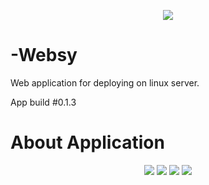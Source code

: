 <p align="center">
  <img src="https://i.ibb.co/wrhD825/spring-by-pivotal-9066b55828deb3c10e27e609af322c40.png">
  
  # -Websy
  Web application for deploying on linux server.

  App build #0.1.3
  </p>

# About Application

<p align="center">
  <img src="https://i.ibb.co/NyjKx06/a2697942aabe8d3fc3be43fe2e667c108839d89c.png">
  <img src="https://i.ibb.co/H2bPmw8/Mysql.png">
  <img src="https://i.ibb.co/wsT6PKt/flyway-logo-transparent-300.png">
  <img src="https://i.ibb.co/3Wtx9rW/jaxb-teaser.png">
</p>
